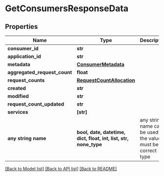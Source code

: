 # GetConsumersResponseData


## Properties
Name | Type | Description | Notes
------------ | ------------- | ------------- | -------------
**consumer_id** | **str** |  | [optional] 
**application_id** | **str** |  | [optional] 
**metadata** | [**ConsumerMetadata**](ConsumerMetadata.md) |  | [optional] 
**aggregated_request_count** | **float** |  | [optional] 
**request_counts** | [**RequestCountAllocation**](RequestCountAllocation.md) |  | [optional] 
**created** | **str** |  | [optional] 
**modified** | **str** |  | [optional] 
**request_count_updated** | **str** |  | [optional] 
**services** | **[str]** |  | [optional] 
**any string name** | **bool, date, datetime, dict, float, int, list, str, none_type** | any string name can be used but the value must be the correct type | [optional]

[[Back to Model list]](../../README.md#documentation-for-models) [[Back to API list]](../../README.md#documentation-for-api-endpoints) [[Back to README]](../../README.md)


